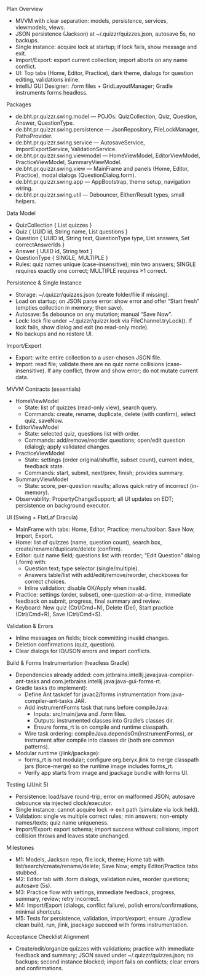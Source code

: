 Plan Overview

- MVVM with clear separation: models, persistence, services, viewmodels, views.
- JSON persistence (Jackson) at ~/.quizzr/quizzes.json, autosave 5s, no backups.
- Single instance: acquire lock at startup; if lock fails, show message and exit.
- Import/Export: export current collection; import aborts on any name conflict.
- UI: Top tabs (Home, Editor, Practice), dark theme, dialogs for question editing, validations inline.
- IntelliJ GUI Designer: .form files + GridLayoutManager; Gradle instruments forms headless.

Packages

- de.bht.pr.quizzr.swing.model — POJOs: QuizCollection, Quiz, Question, Answer, QuestionType.
- de.bht.pr.quizzr.swing.persistence — JsonRepository, FileLockManager, PathsProvider.
- de.bht.pr.quizzr.swing.service — AutosaveService, ImportExportService, ValidationService.
- de.bht.pr.quizzr.swing.viewmodel — HomeViewModel, EditorViewModel, PracticeViewModel, SummaryViewModel.
- de.bht.pr.quizzr.swing.view — MainFrame and panels (Home, Editor, Practice), modal dialogs (QuestionDialog.form).
- de.bht.pr.quizzr.swing.app — AppBootstrap, theme setup, navigation wiring.
- de.bht.pr.quizzr.swing.util — Debouncer, Either/Result types, small helpers.

Data Model

- QuizCollection { List<Quiz> quizzes }
- Quiz { UUID id, String name, List<Question> questions }
- Question { UUID id, String text, QuestionType type, List<Answer> answers, Set<UUID> correctAnswerIds }
- Answer { UUID id, String text }
- QuestionType { SINGLE, MULTIPLE }
- Rules: quiz names unique (case-insensitive); min two answers; SINGLE requires exactly one correct; MULTIPLE requires ≥1 correct.

Persistence & Single Instance

- Storage: ~/.quizzr/quizzes.json (create folder/file if missing).
- Load on startup; on JSON parse error: show error and offer “Start fresh” (empties collection in memory; then save).
- Autosave: 5s debounce on any mutation; manual “Save Now”.
- Lock: lock file under ~/.quizzr/quizzr.lock via FileChannel.tryLock(). If lock fails, show dialog and exit (no read-only mode).
- No backups and no restore UI.

Import/Export

- Export: write entire collection to a user-chosen JSON file.
- Import: read file; validate there are no quiz name collisions (case-insensitive). If any conflict, throw and show error; do not mutate current data.

MVVM Contracts (essentials)

- HomeViewModel
    - State: list of quizzes (read-only view), search query.
    - Commands: create, rename, duplicate, delete (with confirm), select quiz, saveNow.
- EditorViewModel
    - State: selected quiz, questions list with order.
    - Commands: add/remove/reorder questions; open/edit question (dialog); apply validated changes.
- PracticeViewModel
    - State: settings (order original/shuffle, subset count), current index, feedback state.
    - Commands: start, submit, next/prev, finish; provides summary.
- SummaryViewModel
    - State: score, per-question results; allows quick retry of incorrect (in-memory).
- Observability: PropertyChangeSupport; all UI updates on EDT; persistence on background executor.

UI (Swing + FlatLaf Dracula)

- MainFrame with tabs: Home, Editor, Practice; menu/toolbar: Save Now, Import, Export.
- Home: list of quizzes (name, question count), search box, create/rename/duplicate/delete (confirm).
- Editor: quiz name field; questions list with reorder; “Edit Question” dialog (.form) with:
    - Question text; type selector (single/multiple).
    - Answers table/list with add/edit/remove/reorder, checkboxes for correct choices.
    - Inline validation; disable OK/Apply when invalid.
- Practice: settings (order, subset), one-question-at-a-time, immediate feedback on submit, progress, final summary and review.
- Keyboard: New quiz (Ctrl/Cmd+N), Delete (Del), Start practice (Ctrl/Cmd+R), Save (Ctrl/Cmd+S).

Validation & Errors

- Inline messages on fields; block committing invalid changes.
- Deletion confirmations (quiz, question).
- Clear dialogs for IO/JSON errors and import conflicts.

Build & Forms Instrumentation (headless Gradle)

- Dependencies already added: com.jetbrains.intellij.java:java-compiler-ant-tasks and com.jetbrains.intellij.java:java-gui-forms-rt.
- Gradle tasks (to implement):
    - Define Ant taskdef for javac2/forms instrumentation from java-compiler-ant-tasks JAR.
    - Add instrumentForms task that runs before compileJava:
        - Inputs: src/main/java and .form files.
        - Outputs: instrumented classes into Gradle’s classes dir.
        - Ensure forms_rt is on compile and runtime classpath.
    - Wire task ordering: compileJava.dependsOn(instrumentForms), or instrument after compile into classes dir (both are common patterns).
- Modular runtime (jlink/jpackage):
    - forms_rt is not modular; configure org.beryx.jlink to merge classpath jars (force-merge) so the runtime image includes forms_rt.
    - Verify app starts from image and jpackage bundle with forms UI.

Testing (JUnit 5)

- Persistence: load/save round-trip; error on malformed JSON; autosave debounce via injected clock/executor.
- Single instance: cannot acquire lock → exit path (simulate via lock held).
- Validation: single vs multiple correct rules; min answers; non-empty names/texts; quiz name uniqueness.
- Import/Export: export schema; import success without collisions; import collision throws and leaves state unchanged.

Milestones

- M1: Models, Jackson repo, file lock, theme; Home tab with list/search/create/rename/delete; Save Now; empty Editor/Practice tabs stubbed.
- M2: Editor tab with .form dialogs, validation rules, reorder questions; autosave (5s).
- M3: Practice flow with settings, immediate feedback, progress, summary, review; retry incorrect.
- M4: Import/Export (dialogs, conflict failure), polish errors/confirmations, minimal shortcuts.
- M5: Tests for persistence, validation, import/export; ensure ./gradlew clean build, run, jlink, jpackage succeed with forms instrumentation.

Acceptance Checklist Alignment

- Create/edit/organize quizzes with validations; practice with immediate feedback and summary; JSON saved under ~/.quizzr/quizzes.json; no backups; second instance blocked; import fails on conflicts; clear
  errors and confirmations.